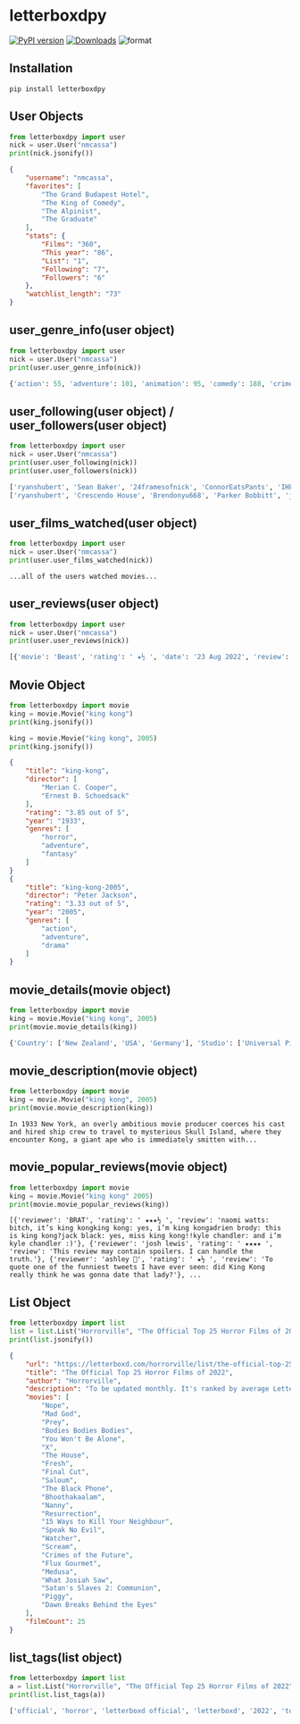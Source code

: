 # letterboxdpy

[![PyPI version](https://badge.fury.io/py/letterboxdpy.svg)](https://badge.fury.io/py/letterboxdpy)
[![Downloads](https://static.pepy.tech/personalized-badge/letterboxdpy?period=total&units=none&left_color=grey&right_color=blue&left_text=Downloads)](https://pepy.tech/project/letterboxdpy)
![format](https://img.shields.io/pypi/format/letterboxdpy)

## Installation

```
pip install letterboxdpy
```

## **User Objects**

```python
from letterboxdpy import user
nick = user.User("nmcassa")
print(nick.jsonify())
```

```json
{
    "username": "nmcassa",
    "favorites": [
        "The Grand Budapest Hotel",
        "The King of Comedy",
        "The Alpinist",
        "The Graduate"
    ],
    "stats": {
        "Films": "360",
        "This year": "86",
        "List": "1",
        "Following": "7",
        "Followers": "6"
    },
    "watchlist_length": "73"
}
```

## **user_genre_info(user object)**

```python
from letterboxdpy import user
nick = user.User("nmcassa")
print(user.user_genre_info(nick))
```

```python
{'action': 55, 'adventure': 101, 'animation': 95, 'comedy': 188, 'crime': 22, 'documentary': 16, 'drama': 94, 'family': 109, 'fantasy': 54, 'history': 5, 'horror': 27, 'music': 9, 'mystery': 30, 'romance': 29, 'science-fiction': 48, 'thriller': 43, 'tv-movie': 13, 'war': 4, 'western': 5}
```

## **user_following(user object) / user_followers(user object)**

```python
from letterboxdpy import user
nick = user.User("nmcassa")
print(user.user_following(nick))
print(user.user_followers(nick))
```

```python
['ryanshubert', 'Sean Baker', '24framesofnick', 'ConnorEatsPants', 'IHE', 'karsten', 'jordynhf']
['ryanshubert', 'Crescendo House', 'Brendonyu668', 'Parker Bobbitt', 'jordynhf', 'Dan']
```

## **user_films_watched(user object)**

```python
from letterboxdpy import user
nick = user.User("nmcassa")
print(user.user_films_watched(nick))
```

```
...all of the users watched movies...
```

## **user_reviews(user object)**

```python
from letterboxdpy import user
nick = user.User("nmcassa")
print(user.user_reviews(nick))
```

```python
[{'movie': 'Beast', 'rating': ' ★½ ', 'date': '23 Aug 2022', 'review': 'Did not like it'}, {'movie': 'Men', 'rating': ' ★ ', 'date': '25 May 2022', 'review': 'What could he possibly be trying to say with this'}, {'movie': 'Nightcrawler', 'rating': ' ★★★ ', 'date': '04 May 2022', 'review': 'Jake is a pussy nerd loser in this'}, {'movie': 'The Graduate', 'rating': ' ★★★★ ', 'date': '30 Jan 2022', 'review': 'If only they didn’t play the same song like 20 times'}, {'movie': "I'm Thinking of Ending Things", 'rating': ' ★★★★ ', 'date': '14 Feb 2021', 'review': 'yeah i dont get it'}]
```

## **Movie Object**

```python
from letterboxdpy import movie
king = movie.Movie("king kong")
print(king.jsonify())

king = movie.Movie("king kong", 2005)
print(king.jsonify())
```

```json
{
    "title": "king-kong",
    "director": [
        "Merian C. Cooper",
        "Ernest B. Schoedsack"
    ],
    "rating": "3.85 out of 5",
    "year": "1933",
    "genres": [
        "horror",
        "adventure",
        "fantasy"
    ]
}
{
    "title": "king-kong-2005",
    "director": "Peter Jackson",
    "rating": "3.33 out of 5",
    "year": "2005",
    "genres": [
        "action",
        "adventure",
        "drama"
    ]
}

```

## **movie_details(movie object)**

```python
from letterboxdpy import movie
king = movie.Movie("king kong", 2005)
print(movie.movie_details(king))
```

```python
{'Country': ['New Zealand', 'USA', 'Germany'], 'Studio': ['Universal Pictures', 'WingNut Films', 'Big Primate Pictures', 'MFPV Film'], 'Language': ['English']}
```

## **movie_description(movie object)**

```python
from letterboxdpy import movie
king = movie.Movie("king kong", 2005)
print(movie.movie_description(king))
```

```
In 1933 New York, an overly ambitious movie producer coerces his cast and hired ship crew to travel to mysterious Skull Island, where they encounter Kong, a giant ape who is immediately smitten with...
```

## **movie_popular_reviews(movie object)**

```python
from letterboxdpy import movie
king = movie.Movie("king kong" 2005)
print(movie.movie_popular_reviews(king))
```

```
[{'reviewer': 'BRAT', 'rating': ' ★★★½ ', 'review': 'naomi watts: bitch, it’s king kongking kong: yes, i’m king kongadrien brody: this is king kong?jack black: yes, miss king kong!!kyle chandler: and i’m kyle chandler :)'}, {'reviewer': 'josh lewis', 'rating': ' ★★★★ ', 'review': 'This review may contain spoilers. I can handle the truth.'}, {'reviewer': 'ashley 🥀', 'rating': ' ★½ ', 'review': 'To quote one of the funniest tweets I have ever seen: did King Kong really think he was gonna date that lady?'}, ...
```

## **List Object**

```python
from letterboxdpy import list
list = list.List("Horrorville", "The Official Top 25 Horror Films of 2022")
print(list.jsonify())
```

```json
{
    "url": "https://letterboxd.com/horrorville/list/the-official-top-25-horror-films-of-2022/",
    "title": "The Official Top 25 Horror Films of 2022",
    "author": "Horrorville",
    "description": "To be updated monthly. It's ranked by average Letterboxd member rating. See the official top 50 of 2021 on Horrroville here. Eligibility rules: \u2022\u00a0Feature-length narrative films included only. \u2022\u00a0Shorts, documentaries, and TV are excluded. \u2022\u00a0Films must have their festival premiere in 2022 or their first national release in any country in 2022. \u2022\u00a0Films must have the horror genre tag on TMDb and Letterboxd. \u2022\u00a0There is a 1,000 minimum view threshold. Curated by Letterboxd Head of Platform Content Jack Moulton.",
    "movies": [
        "Nope",
        "Mad God",
        "Prey",
        "Bodies Bodies Bodies",
        "You Won't Be Alone",
        "X",
        "The House",
        "Fresh",
        "Final Cut",
        "Saloum",
        "The Black Phone",
        "Bhoothakaalam",
        "Nanny",
        "Resurrection",
        "15 Ways to Kill Your Neighbour",
        "Speak No Evil",
        "Watcher",
        "Scream",
        "Crimes of the Future",
        "Flux Gourmet",
        "Medusa",
        "What Josiah Saw",
        "Satan's Slaves 2: Communion",
        "Piggy",
        "Dawn Breaks Behind the Eyes"
    ],
    "filmCount": 25
}
```

## **list_tags(list object)**

```python
from letterboxdpy import list
a = list.List("Horrorville", "The Official Top 25 Horror Films of 2022")
print(list.list_tags(a))
```

```python
['official', 'horror', 'letterboxd official', 'letterboxd', '2022', 'topprofile', 'top 25']
```